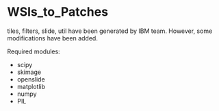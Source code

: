 # WSIs_to_Patches

tiles, filters, slide, util have been generated by IBM team. However, some modifications have been added.

Required modules:
  - scipy
  - skimage
  - openslide
  - matplotlib
  - numpy
  - PIL
